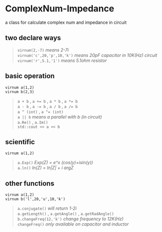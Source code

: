 # ComplexNum-Impedance
a class for calculate complex num and impedance in circuit  
## **two declare ways**  
>``virnum(2,-7)`` _means 2-7i_\
>``virnum('c',20,'p',10,'k')`` _means 20pF capacitor in 10K(Hz) circuit_\
>``virnum('r',5.1,'1')`` _means 5.1ohm resistor_
## **basic operation**
``virnum a(1,2)``\
``virnum b(2,3)``
>``a + b`` , ``a += b`` , ``a * b`` , ``a *= b``\
>``a - b`` , ``a -= b`` , ``a / b`` , ``a /= b``\
>``a ^ (int)`` , ``a ^= (int)``\
>``a || b`` _means a parallel with b (in circuit)_\
>``a.Re()`` , ``a.Im()``\
>``std::cout << a << b``
## **scientific**
``virnum a(1,2)``
>``a.Exp()`` _Exp(Z) = e^x (cos(y)+isin(y))_\
>``a.ln()`` _ln(Z) = ln|Z| + i argZ_
## **other functions**
``virnum a(1,2)``\
``virnum b('l',20,'u',10,'k')``
>``a.conjugate()`` _will return 1-2i_\
>``a.getLength()`` , ``a.getAngle()`` , ``a.getRadAngle()``\
>``b.changeFreq(12,'k')`` _change frequency to 12K(Hz)_\
>``changeFreq()`` _only available on capacitor and inductor_
